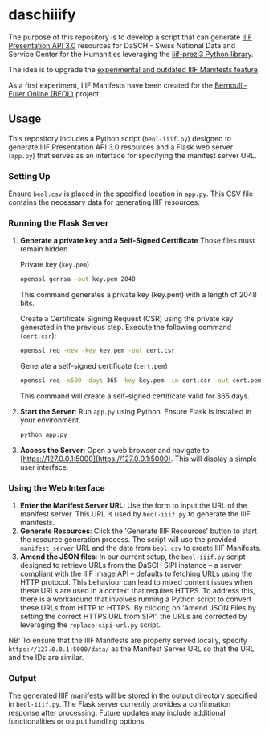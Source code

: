 # daschiiify
The purpose of this repository is to develop a script that can generate [IIIF Presentation API 3.0](https://iiif.io/api/presentation/3.0/) resources for DaSCH - Swiss National Data and Service Center for the Humanities leveraging the [iiif-prezi3 Python library](https://iiif-prezi.github.io/iiif-prezi3/). 

The idea is to upgrade the [experimental and outdated IIIF Manifests feature](https://docs.dasch.swiss/2023.02.02/DSP-API/03-endpoints/api-v2/reading-and-searching-resources/#iiif-manifests).

As a first experiment, IIIF Manifests have been created for the [Bernoulli-Euler Online (BEOL)](https://ark.dasch.swiss/ark:/72163/1/0801) project.

## Usage

This repository includes a Python script (`beol-iiif.py`) designed to generate IIIF Presentation API 3.0 resources and a Flask web server (`app.py`) that serves as an interface for specifying the manifest server URL.

### Setting Up

Ensure `beol.csv` is placed in the specified location in `app.py`. This CSV file contains the necessary data for generating IIIF resources.

### Running the Flask Server

1. **Generate a private key and a Self-Signed Certificate** Those files must remain hidden.
   
   Private key (`key.pem`)
   ```bash
   openssl genrsa -out key.pem 2048
   ```
   This command generates a private key (key.pem) with a length of 2048 bits.

   Create a Certificate Signing Request (CSR) using the private key generated in the previous step. Execute the following command (`cert.csr`):

   ```bash
   openssl req -new -key key.pem -out cert.csr
   ```

   Generate a self-signed certificate (`cert.pem`)
   ```bash
   openssl req -x509 -days 365 -key key.pem -in cert.csr -out cert.pem
   ```
   This command will create a self-signed certificate valid for 365 days.

2. **Start the Server**: Run `app.py` using Python. Ensure Flask is installed in your environment.
   ```bash
   python app.py
   ```
3. **Access the Server**: Open a web browser and navigate to [https://127.0.0.1:5000](https://127.0.0.1:5000). This will display a simple user interface.

### Using the Web Interface

1. **Enter the Manifest Server URL**: Use the form to input the URL of the manifest server. This URL is used by `beol-iiif.py` to generate the IIIF manifests.
2. **Generate Resources**: Click the 'Generate IIIF Resources' button to start the resource generation process. The script will use the provided `manifest_server` URL and the data from `beol.csv` to create IIIF Manifests.
3. **Amend the JSON files**: In our current setup, the `beol-iiif.py` script designed to retrieve URLs from the DaSCH SIPI instance – a server compliant with the IIIF Image API – defaults to fetching URLs using the HTTP protocol. This behaviour can lead to mixed content issues when these URLs are used in a context that requires HTTPS. To address this, there is a workaround that involves running a Python script to convert these URLs from HTTP to HTTPS. By clicking on 'Amend JSON Files by setting the correct HTTPS URL from SIPI', the URLs are corrected by leveraging the `replace-sipi-url.py` script. 

NB: To ensure that the IIIF Manifests are properly served locally, specify `https://127.0.0.1:5000/data/` as the Manifest Server URL so that the URL and the IDs are similar.

### Output

The generated IIIF manifests will be stored in the output directory specified in `beol-iiif.py`. The Flask server currently provides a confirmation response after processing. Future updates may include additional functionalities or output handling options.